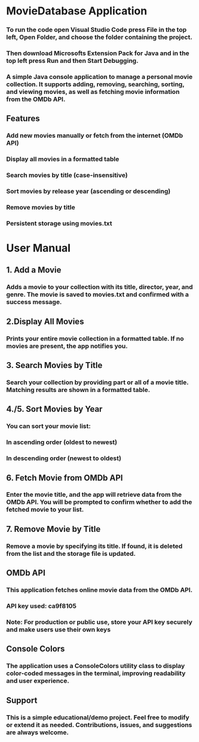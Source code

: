 # MovieDatabase Application

### To run the code open Visual Studio Code press File in the top left, Open Folder, and choose the folder containing the project.
### Then download Microsofts Extension Pack for Java and in the top left press Run and then Start Debugging.

### A simple Java console application to manage a personal movie collection. It supports adding, removing, searching, sorting, and viewing movies, as well as fetching movie information from the OMDb API.

## Features
### Add new movies manually or fetch from the internet (OMDb API)

### Display all movies in a formatted table

### Search movies by title (case-insensitive)

### Sort movies by release year (ascending or descending)

### Remove movies by title

### Persistent storage using movies.txt

# User Manual
## 1. Add a Movie
### Adds a movie to your collection with its title, director, year, and genre. The movie is saved to movies.txt and confirmed with a success message.

## 2.Display All Movies
### Prints your entire movie collection in a formatted table. If no movies are present, the app notifies you.

## 3. Search Movies by Title
### Search your collection by providing part or all of a movie title. Matching results are shown in a formatted table.

## 4./5. Sort Movies by Year
### You can sort your movie list:

### In ascending order (oldest to newest)

### In descending order (newest to oldest)

## 6. Fetch Movie from OMDb API
### Enter the movie title, and the app will retrieve data from the OMDb API. You will be prompted to confirm whether to add the fetched movie to your list.

## 7. Remove Movie by Title
### Remove a movie by specifying its title. If found, it is deleted from the list and the storage file is updated.

## OMDb API
### This application fetches online movie data from the OMDb API.

### API key used: ca9f8105 

### Note: For production or public use, store your API key securely and make users use their own keys

## Console Colors
### The application uses a ConsoleColors utility class to display color-coded messages in the terminal, improving readability and user experience.

## Support
### This is a simple educational/demo project. Feel free to modify or extend it as needed. Contributions, issues, and suggestions are always welcome.